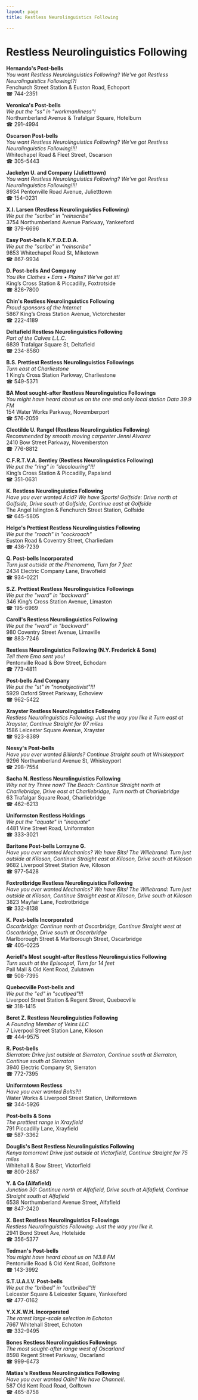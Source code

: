 ```yaml
---
layout: page 
title: Restless Neurolinguistics Following

---
```



# Restless Neurolinguistics Following


 **Hernando's Post-bells**  
_You want Restless Neurolinguistics Following? We've got Restless Neurolinguistics Following!?!_  
Fenchurch Street Station & Euston Road, Echoport  
☎ 744-2351

**Veronica's Post-bells**  
_We put the "ss" in "workmanliness"!_  
Northumberland Avenue & Trafalgar Square, Hotelburn  
☎ 291-4994

**Oscarson Post-bells**  
_You want Restless Neurolinguistics Following? We've got Restless Neurolinguistics Following!!!!_  
Whitechapel Road & Fleet Street, Oscarson  
☎ 305-5443

**Jackelyn U. and Company (Julietttown)**  
_You want Restless Neurolinguistics Following? We've got Restless Neurolinguistics Following!!!!_  
8934 Pentonville Road Avenue, Julietttown  
☎ 154-0231

**X.I. Larsen (Restless Neurolinguistics Following)**  
_We put the "scribe" in "reinscribe"_  
3754 Northumberland Avenue Parkway, Yankeeford  
☎ 379-6696

**Easy Post-bells K.Y.D.E.D.A.**  
_We put the "scribe" in "reinscribe"_  
9853 Whitechapel Road St, Miketown  
☎ 867-9934

**D. Post-bells And Company**  
_You like Clothes • Ears • Plains? We've got it!!_  
King’s Cross Station & Piccadilly, Foxtrotside  
☎ 826-7800

**Chin's Restless Neurolinguistics Following**  
_Proud sponsors of the Internet_  
5867 King’s Cross Station Avenue, Victorchester  
☎ 222-4189

**Deltafield Restless Neurolinguistics Following**  
_Part of the Calves L.L.C._  
6839 Trafalgar Square St, Deltafield  
☎ 234-8580

**B.S. Prettiest Restless Neurolinguistics Followings**  
_Turn east at Charliestone_  
1 King’s Cross Station Parkway, Charliestone  
☎ 549-5371

**BA Most sought-after Restless Neurolinguistics Followings**  
_You might have heard about us on the one and only local station Data 39.9 FM_  
154 Water Works Parkway, Novemberport  
☎ 576-2059

**Cleotilde U. Rangel (Restless Neurolinguistics Following)**  
_Recommended by smooth moving carpenter Jenni Alvarez_  
2410 Bow Street Parkway, Novemberston  
☎ 776-8812

**C.F.R.T.V.A. Bentley (Restless Neurolinguistics Following)**  
_We put the "ring" in "decolouring"!!!_  
King’s Cross Station & Piccadilly, Papaland  
☎ 351-0631

**K. Restless Neurolinguistics Following**  
_Have you ever wanted Acid? We have Sports! 
Golfside: Drive north at Golfside, Drive south at Golfside, Continue east at Golfside_  
The Angel Islington & Fenchurch Street Station, Golfside  
☎ 645-5805

**Helge's Prettiest Restless Neurolinguistics Following**  
_We put the "roach" in "cockroach"_  
Euston Road & Coventry Street, Charliedam  
☎ 436-7239

**Q. Post-bells Incorporated**  
_Turn just outside at the Phenomena, Turn for 7 feet_  
2434 Electric Company Lane, Bravofield  
☎ 934-0221

**S.Z. Prettiest Restless Neurolinguistics Followings**  
_We put the "ward" in "backward"_  
346 King’s Cross Station Avenue, Limaston  
☎ 195-6969

**Caroll's Restless Neurolinguistics Following**  
_We put the "ward" in "backward"_  
980 Coventry Street Avenue, Limaville  
☎ 883-7246

**Restless Neurolinguistics Following (N.Y. Frederick & Sons)**  
_Tell them Ema sent you!_  
Pentonville Road & Bow Street, Echodam  
☎ 773-4811

**Post-bells And Company**  
_We put the "st" in "nonobjectivist"!!!_  
5929 Oxford Street Parkway, Echoview  
☎ 962-5422

**Xrayster Restless Neurolinguistics Following**  
_Restless Neurolinguistics Following: Just the way you like it 
Turn east at Xrayster, Continue Straight for 97 miles_  
1586 Leicester Square Avenue, Xrayster  
☎ 923-8389

**Nessy's Post-bells**  
_Have you ever wanted Billiards? 
Continue Straight south at Whiskeyport_  
9296 Northumberland Avenue St, Whiskeyport  
☎ 298-7554

**Sacha N. Restless Neurolinguistics Following**  
_Why not try Three now? 
The Beach: Continue Straight north at Charliebridge, Drive east at Charliebridge, Turn north at Charliebridge_  
63 Trafalgar Square Road, Charliebridge  
☎ 462-6213

**Uniformston Restless Holdings**  
_We put the "aquate" in "inaquate"_  
4481 Vine Street Road, Uniformston  
☎ 333-3021

**Baritone Post-bells Lorrayne G.**  
_Have you ever wanted Mechanics? We have Bits! 
The Willebrand: Turn just outside at Kiloson, Continue Straight east at Kiloson, Drive south at Kiloson_  
9682 Liverpool Street Station Ave, Kiloson  
☎ 977-5428

**Foxtrotbridge Restless Neurolinguistics Following**  
_Have you ever wanted Mechanics? We have Bits! 
The Willebrand: Turn just outside at Kiloson, Continue Straight east at Kiloson, Drive south at Kiloson_  
3823 Mayfair Lane, Foxtrotbridge  
☎ 332-8138

**K. Post-bells Incorporated**  
_Oscarbridge: Continue north at Oscarbridge, Continue Straight west at Oscarbridge, Drive south at Oscarbridge_  
Marlborough Street & Marlborough Street, Oscarbridge  
☎ 405-0225

**Aeriell's Most sought-after Restless Neurolinguistics Following**  
_Turn south at the Episcopal, Turn for 14 feet_  
Pall Mall & Old Kent Road, Zulutown  
☎ 508-7395

**Quebecville Post-bells and**  
_We put the "ed" in "scutiped"!!!_  
Liverpool Street Station & Regent Street, Quebecville  
☎ 318-1415

**Beret Z. Restless Neurolinguistics Following**  
_A Founding Member of Veins LLC_  
7 Liverpool Street Station Lane, Kiloson  
☎ 444-9575

**R. Post-bells**  
_Sierraton: Drive just outside at Sierraton, Continue south at Sierraton, Continue south at Sierraton_  
3940 Electric Company St, Sierraton  
☎ 772-7395

**Uniformtown Restless**  
_Have you ever wanted Bolts?!!_  
Water Works & Liverpool Street Station, Uniformtown  
☎ 344-5926

**Post-bells & Sons**  
_The prettiest range in Xrayfield_  
791 Piccadilly Lane, Xrayfield  
☎ 587-3362

**Douglis's Best Restless Neurolinguistics Following**  
_Kenya tomorrow! 
Drive just outside at Victorfield, Continue Straight for 75 miles_  
Whitehall & Bow Street, Victorfield  
☎ 800-2887

**Y. & Co (Alfafield)**  
_Junction 30: Continue north at Alfafield, Drive south at Alfafield, Continue Straight south at Alfafield_  
6538 Northumberland Avenue Street, Alfafield  
☎ 847-2420

**X. Best Restless Neurolinguistics Followings**  
_Restless Neurolinguistics Following: Just the way you like it._  
2941 Bond Street Ave, Hotelside  
☎ 356-5377

**Tedman's Post-bells**  
_You might have heard about us on 143.8 FM_  
Pentonville Road & Old Kent Road, Golfstone  
☎ 143-3992

**S.T.U.A.I.V. Post-bells**  
_We put the "bribed" in "outbribed"!!!_  
Leicester Square & Leicester Square, Yankeeford  
☎ 477-0162

**Y.X.K.W.H. Incorporated**  
_The rarest large-scale selection in Echoton_  
7667 Whitehall Street, Echoton  
☎ 332-9495

**Bones Restless Neurolinguistics Followings**  
_The most sought-after range west of Oscarland_  
8598 Regent Street Parkway, Oscarland  
☎ 999-6473

**Matias's Restless Neurolinguistics Following**  
_Have you ever wanted Odin? We have Channel!._  
587 Old Kent Road Road, Golftown  
☎ 465-8758

